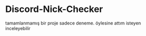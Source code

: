 # Discord-Nick-Checker

tamamlanmamış bir proje sadece deneme. öylesine attım isteyen inceleyebilir
